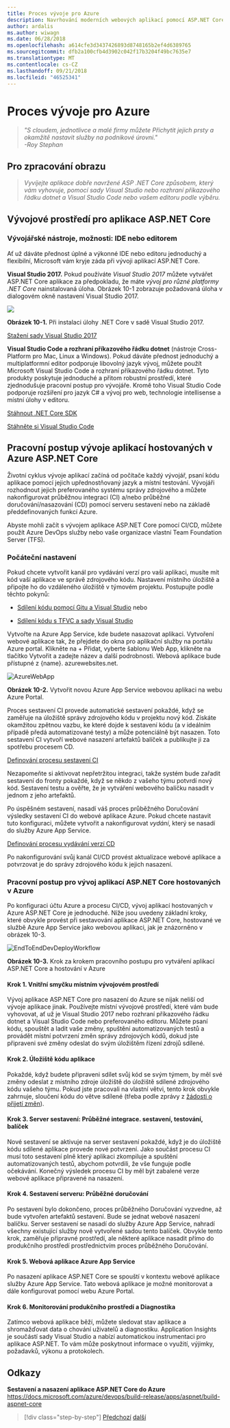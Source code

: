 ```yaml
---
title: Proces vývoje pro Azure
description: Navrhování moderních webových aplikací pomocí ASP.NET Core a Azure | Proces vývoje pro Azure
author: ardalis
ms.author: wiwagn
ms.date: 06/28/2018
ms.openlocfilehash: a614cfe3d3437426893d8748165b2ef4d6389765
ms.sourcegitcommit: dfb2a100cfb4d3902c042f17b3204f49bc7635e7
ms.translationtype: MT
ms.contentlocale: cs-CZ
ms.lasthandoff: 09/21/2018
ms.locfileid: "46525341"
---
```

# <a name="development-process-for-azure"></a>Proces vývoje pro Azure

> _"S cloudem, jednotlivce a malé firmy můžete Přichytit jejich prsty a okamžitě nastavit služby na podnikové úrovni."_  
> _-Roy Stephan_

 ## <a name="vision"></a>Pro zpracování obrazu

> *Vyvíjejte aplikace dobře navržené ASP .NET Core způsobem, který vám vyhovuje, pomocí sady Visual Studio nebo rozhraní příkazového řádku dotnet a Visual Studio Code nebo vašem editoru podle výběru.*

## <a name="development-environment-for-aspnet-core-apps"></a>Vývojové prostředí pro aplikace ASP.NET Core

### <a name="development-tools-choices-ide-or-editor"></a>Vývojářské nástroje, možnosti: IDE nebo editorem

Ať už dáváte přednost úplné a výkonné IDE nebo editoru jednoduchý a flexibilní, Microsoft vám kryje záda při vývoji aplikací ASP.NET Core.

**Visual Studio 2017.** Pokud používáte *Visual Studio 2017* můžete vytvářet ASP.NET Core aplikace za předpokladu, že máte *vývoj pro různé platformy .NET Core* nainstalovaná úloha. Obrázek 10-1 zobrazuje požadovaná úloha v dialogovém okně nastavení Visual Studio 2017.

![](./media/image10-1.png)

**Obrázek 10-1.** Při instalaci úlohy .NET Core v sadě Visual Studio 2017.

[Stažení sady Visual Studio 2017](https://aka.ms/vsdownload?utm_source=mscom&utm_campaign=msdocs)

**Visual Studio Code a rozhraní příkazového řádku dotnet** (nástroje Cross-Platform pro Mac, Linux a Windows). Pokud dáváte přednost jednoduchý a multiplatformní editor podporuje libovolný jazyk vývoj, můžete použít Microsoft Visual Studio Code a rozhraní příkazového řádku dotnet. Tyto produkty poskytuje jednoduché a přitom robustní prostředí, které zjednodušuje pracovní postup pro vývojáře. Kromě toho Visual Studio Code podporuje rozšíření pro jazyk C\# a vývoj pro web, technologie intellisense a místní úlohy v editoru.

[Stáhnout .NET Core SDK](https://www.microsoft.com/net/download/core)

[Stáhněte si Visual Studio Code](https://code.visualstudio.com/download)

## <a name="development-workflow-for-azure-hosted-aspnet-core-apps"></a>Pracovní postup vývoje aplikací hostovaných v Azure ASP.NET Core

Životní cyklus vývoje aplikací začíná od počítače každý vývojář, psaní kódu aplikace pomocí jejich upřednostňovaný jazyk a místní testování. Vývojáři rozhodnout jejich preferovaného systému správy zdrojového a můžete nakonfigurovat průběžnou integraci (CI) a/nebo průběžné doručování/nasazování (CD) pomocí serveru sestavení nebo na základě předdefinovaných funkcí Azure.

Abyste mohli začít s vývojem aplikace ASP.NET Core pomocí CI/CD, můžete použít Azure DevOps služby nebo vaše organizace vlastní Team Foundation Server (TFS).

### <a name="initial-setup"></a>Počáteční nastavení

Pokud chcete vytvořit kanál pro vydávání verzí pro vaši aplikaci, musíte mít kód vaší aplikace ve správě zdrojového kódu. Nastavení místního úložiště a připojte ho do vzdáleného úložiště v týmovém projektu. Postupujte podle těchto pokynů:

- [Sdílení kódu pomocí Gitu a Visual Studio](https://docs.microsoft.com/azure/devops/git/share-your-code-in-git-vs) nebo

- [Sdílení kódu s TFVC a sady Visual Studio](https://docs.microsoft.com/azure/devops/tfvc/share-your-code-in-tfvc-vs)

Vytvořte na Azure App Service, kde budete nasazovat aplikaci. Vytvoření webové aplikace tak, že přejdete do okna pro aplikační služby na portálu Azure portal. Klikněte na + Přidat, vyberte šablonu Web App, klikněte na tlačítko Vytvořit a zadejte název a další podrobnosti. Webová aplikace bude přístupné z {name}. azurewebsites.net.

![AzureWebApp](./media/image10-2.png)

**Obrázek 10-2.** Vytvořit novou Azure App Service webovou aplikaci na webu Azure Portal.

Proces sestavení CI provede automatické sestavení pokaždé, když se zaměřuje na úložiště správy zdrojového kódu v projektu nový kód. Získáte okamžitou zpětnou vazbu, ke které dojde k sestavení kódu (a v ideálním případě předá automatizované testy) a může potenciálně být nasazen. Toto sestavení CI vytvoří webové nasazení artefaktů balíček a publikujte ji za spotřebu procesem CD.

[Definování procesu sestavení CI](https://docs.microsoft.com/azure/devops/build-release/apps/aspnet/build-aspnet-core#ci)

Nezapomeňte si aktivovat nepřetržitou integraci, takže systém bude zařadit sestavení do fronty pokaždé, když se někdo z vašeho týmu potvrdí nový kód. Sestavení testu a ověřte, že je vytváření webového balíčku nasadit v jednom z jeho artefaktů.

Po úspěšném sestavení, nasadí váš proces průběžného Doručování výsledky sestavení CI do webové aplikace Azure. Pokud chcete nastavit tuto konfiguraci, můžete vytvořit a nakonfigurovat *vydání*, který se nasadí do služby Azure App Service.

[Definování procesu vydávání verzí CD](https://docs.microsoft.com/azure/devops/build-release/apps/aspnet/build-aspnet-core#cd)

Po nakonfigurování svůj kanál CI/CD provést aktualizace webové aplikace a potvrzovat je do správy zdrojového kódu k jejich nasazení.

### <a name="workflow-for-developing-azure-hosted-aspnet-core-applications"></a>Pracovní postup pro vývoj aplikací ASP.NET Core hostovaných v Azure

Po konfiguraci účtu Azure a procesu CI/CD, vývoj aplikací hostovaných v Azure ASP.NET Core je jednoduché. Níže jsou uvedeny základní kroky, které obvykle provést při sestavování aplikace ASP.NET Core, hostované ve službě Azure App Service jako webovou aplikaci, jak je znázorněno v obrázek 10-3.

![EndToEndDevDeployWorkflow](./media/image10-3.png)

**Obrázek 10-3.** Krok za krokem pracovního postupu pro vytváření aplikací ASP.NET Core a hostování v Azure

#### <a name="step-1-local-dev-environment-inner-loop"></a>Krok 1. Vnitřní smyčku místním vývojovém prostředí

Vývoj aplikace ASP.NET Core pro nasazení do Azure se nijak neliší od vývoje aplikace jinak. Používejte místní vývojové prostředí, které vám bude vyhovovat, ať už je Visual Studio 2017 nebo rozhraní příkazového řádku dotnet a Visual Studio Code nebo preferovaného editoru. Můžete psaní kódu, spouštět a ladit vaše změny, spuštění automatizovaných testů a provádět místní potvrzení změn správy zdrojových kódů, dokud jste připraveni své změny odeslat do svým úložištěm řízení zdrojů sdílené.

#### <a name="step-2-application-code-repository"></a>Krok 2. Úložiště kódu aplikace

Pokaždé, když budete připraveni sdílet svůj kód se svým týmem, by měl své změny odeslat z místního zdroje úložiště do úložiště sdílené zdrojového kódu vašeho týmu. Pokud jste pracovali na vlastní větvi, tento krok obvykle zahrnuje, sloučení kódu do větve sdílené (třeba podle zprávy z [žádosti o přijetí změn](https://docs.microsoft.com/azure/devops/git/pull-requests)).

#### <a name="step-3-build-server-continuous-integration-build-test-package"></a>Krok 3. Server sestavení: Průběžné integrace. sestavení, testování, balíček

Nové sestavení se aktivuje na server sestavení pokaždé, když je do úložiště kódu sdílené aplikace provede nové potvrzení. Jako součást procesu CI musí toto sestavení plně který aplikaci zkompiluje a spuštění automatizovaných testů, abychom potvrdili, že vše funguje podle očekávání. Konečný výsledek procesu CI by měl být zabalené verze webové aplikace připravené na nasazení.

#### <a name="step-4-build-server-continuous-delivery"></a>Krok 4. Sestavení serveru: Průběžné doručování

Po sestavení bylo dokončeno, proces průběžného Doručování vyzvedne, až bude vytvořen artefaktů sestavení. Bude se jednat webové nasazení balíčku. Server sestavení se nasadí do služby Azure App Service, nahradí všechny existující služby nově vytvořené sadou tento balíček. Obvykle tento krok, zaměřuje přípravné prostředí, ale některé aplikace nasadit přímo do produkčního prostředí prostřednictvím proces průběžného Doručování.

#### <a name="step-5-azure-app-service-web-app"></a>Krok 5. Webová aplikace Azure App Service

Po nasazení aplikace ASP.NET Core se spouští v kontextu webové aplikace služby Azure App Service. Tato webová aplikace je možné monitorovat a dále konfigurovat pomocí webu Azure Portal.

#### <a name="step-6-production-monitoring-and-diagnostics"></a>Krok 6. Monitorování produkčního prostředí a Diagnostika

Zatímco webová aplikace běží, můžete sledovat stav aplikace a shromažďovat data o chování uživatelů a diagnostiku. Application Insights je součástí sady Visual Studio a nabízí automatickou instrumentaci pro aplikace ASP.NET. To vám může poskytnout informace o využití, výjimky, požadavků, výkonu a protokolech.

## <a name="references"></a>Odkazy

**Sestavení a nasazení aplikace ASP.NET Core do Azure**  
<https://docs.microsoft.com/azure/devops/build-release/apps/aspnet/build-aspnet-core>

>[!div class="step-by-step"]
[Předchozí](test-asp-net-core-mvc-apps.md)
[další](azure-hosting-recommendations-for-asp-net-web-apps.md)